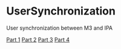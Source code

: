 # UserSynchronization
User synchronization between M3 and IPA

[Part 1](https://m3ideas.org/2016/09/03/user-synchronization-between-m3-and-ipa-part-1/)
[Part 2](https://m3ideas.org/2016/09/11/user-synchronization-between-m3-and-ipa-part-2/)
[Part 3](https://m3ideas.org/2016/09/14/user-synchronization-between-m3-and-ipa-part-3/)
[Part 4](https://m3ideas.org/2016/12/30/user-synchronization-between-m3-and-ipa-part-4/)
